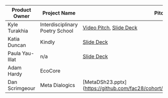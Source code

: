 | Product Owner |           Project Name          |           Pitches           |
| ------------- | ------------------------------- | --------------------------- |
| Kyle Turakhia | Interdisciplinary Poetry School | [Video Pitch](https://drive.google.com/file/d/1j9tqTWxA556P-3Ah07MZkoWy2M60hfwp/view?usp=drive_link), [Slide Deck](https://docs.google.com/presentation/d/13kqbGBTeLQFkxAB5GGMwhJvzcHiEnbFr/edit?usp=drive_link&ouid=105069487776417061589&rtpof=true&sd=true)|
| Katia Duncan  | Kindly                          | [Slide Deck](https://drive.google.com/file/d/1iTalFmzrlPt2EkwLRDZ5UtSR7MfKoCrh/view?usp=drive_link) |
| Paula Yau-Illat |       n/a                     |[Slide Deck](https://docs.google.com/presentation/d/1Ek3gPs1ap_3tDm7_ACrA2N_ms4VBTy4lMt9MK53O05Q/edit#slide=id.g281ef37486b_0_0) |
| Adam Hardy     |  EcoCore                       |                                     |
| Dan Scrimgeour |  Meta Dialogics                |  [MetaDSh23.pptx] (https://github.com/fac28/cohort/files/12714231/MetaDSh23.pptx) |
